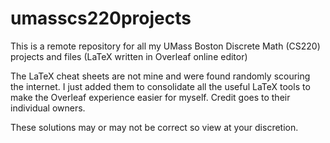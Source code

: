 # umasscs220projects
This is a remote repository for all my UMass Boston Discrete Math (CS220) projects and files (LaTeX written in Overleaf online editor)

The LaTeX cheat sheets are not mine and were found randomly scouring the internet. I just added them to consolidate all the useful LaTeX tools to make the Overleaf experience easier for myself. Credit goes to their individual owners.

These solutions may or may not be correct so view at your discretion.
